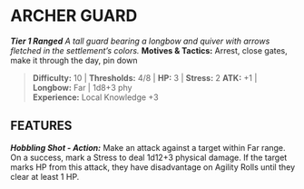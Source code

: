 ﻿---
tags:
  - Adversary
  - Creature
  - Statblock

name: 'ARCHER GUARD'
tier: 1
type: Ranged
description: 'A tall guard bearing a longbow and quiver with arrows fletched in the settlement’s colors.'
motives_and_tactics: 'Arrest, close gates, make it through the day, pin down'
difficulty: '10'
thresholds: '4/8'
hp: '3'
stress: '2'
atk: '+1'
attack: 'Longbow'
range: 'Far'
damage: '1d8+3 phy'
experience:
  - 'Local Knowledge +3'
feats:
- name: 'Hobbling Shot'
  type: 'Action'
  text: 'Make an attack against a target within Far range. On a success, mark a Stress to deal 1d12+3 physical damage. If the target marks HP from this attack, they have disadvantage on Agility Rolls until they clear at least 1 HP.'
layout: Daggerheart Adversary
source: srd-adversary
statblock: true
---

# ARCHER GUARD

***Tier 1 Ranged***
*A tall guard bearing a longbow and quiver with arrows fletched in the settlement’s colors.*
**Motives & Tactics:** Arrest, close gates, make it through the day, pin down

> **Difficulty:** 10 | **Thresholds:** 4/8 | **HP:** 3 | **Stress:** 2
> **ATK:** +1 | **Longbow:** Far | 1d8+3 phy  
> **Experience:** Local Knowledge +3

## FEATURES

***Hobbling Shot - Action:*** Make an attack against a target within Far range. On a success, mark a Stress to deal 1d12+3 physical damage. If the target marks HP from this attack, they have disadvantage on Agility Rolls until they clear at least 1 HP.
